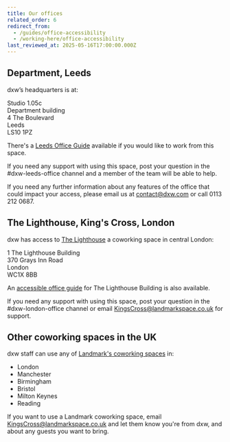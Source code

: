 ```yaml
---
title: Our offices
related_order: 6
redirect_from:
  - /guides/office-accessibility
  - /working-here/office-accessibility
last_reviewed_at: 2025-05-16T17:00:00.000Z
---
```

## Department, Leeds

dxw’s headquarters is at:

Studio 1.05c<br>Department building<br>4 The Boulevard<br>Leeds<br>LS10 1PZ

There's a [Leeds Office Guide](https://docs.google.com/document/d/1Q03gaASv2fpJeEXFmTCqoMKr6DtEtdwyJtQ8n0ot54s/edit) available if you would like to work from this space.

If you need any support with using this space, post your question in the #dxw-leeds-office channel and a member of the team will be able to help.

If you need any further information about any features of the office that could impact your access, please email us at [contact@dxw.com](mailto:contact@dxw.com) or call 0113 212 0687.

## The Lighthouse, King's Cross, London

dxw has access to [The Lighthouse](https://www.landmarkspace.co.uk/locations/london-kings-cross/) a coworking space in central London:

1 The Lighthouse Building <br>370 Grays Inn Road <br>London <br>WC1X 8BB

An <a href="https://docs.google.com/document/d/1y4UlKNo_-OpxXw5GsUR0xUeYNulUOLIJ-TN2gI1F_h0/edit" aria-label="accessible office guide for The Lighthouse Building">accessible office guide</a> for The Lighthouse Building is also available.

If you need any support with using this space, post your question in the #dxw-london-office channel or email [KingsCross@landmarkspace.co.uk](mailto:KingsCross@landmarkspace.co.uk) for support.

## **Other coworking spaces in the UK**

dxw staff can use any of [Landmark's coworking spaces](https://www.landmarkspace.co.uk/search-results/?value=united+kingdom) in:

* London
* Manchester
* Birmingham
* Bristol
* Milton Keynes
* Reading

If you want to use a Landmark coworking space, email [KingsCross@landmarkspace.co.uk](mailto:KingsCross@landmarkspace.co.uk) and let them know you're from dxw, and about any guests you want to bring.